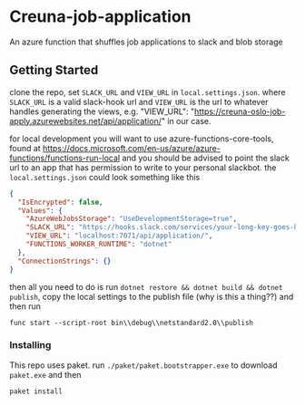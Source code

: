 # Creuna-job-application
An azure function that shuffles job applications to slack and blob storage

## Getting Started

clone the repo, set `SLACK_URL` and `VIEW_URL` in `local.settings.json`.
 where `SLACK_URL` is a valid slack-hook url and `VIEW_URL` is the url to whatever handles
 generating the views, e.g. "VIEW_URL": "https://creuna-oslo-job-apply.azurewebsites.net/api/application/"
 in our case.

for local development you will want to use azure-functions-core-tools, found at 
https://docs.microsoft.com/en-us/azure/azure-functions/functions-run-local
and you should be advised to point the slack url to an app that has permission to write to your personal
slackbot. 
the `local.settings.json` could look something like this
```json
{
  "IsEncrypted": false,
  "Values": {
    "AzureWebJobsStorage": "UseDevelopmentStorage=true",
    "SLACK_URL": "https://hooks.slack.com/services/your-long-key-goes-here",
    "VIEW_URL": "localhost:7071/api/application/",
    "FUNCTIONS_WORKER_RUNTIME": "dotnet"
  },
  "ConnectionStrings": {}
}
```

then all you need to do is run `dotnet restore && dotnet build && dotnet publish`, copy the local settings to the publish file (why is this a thing??) and then run 
```
func start --script-root bin\\debug\\netstandard2.0\\publish
```
### Installing
This repo uses paket. run `./paket/paket.bootstrapper.exe` to download `paket.exe` and then

```sh
paket install 
```
